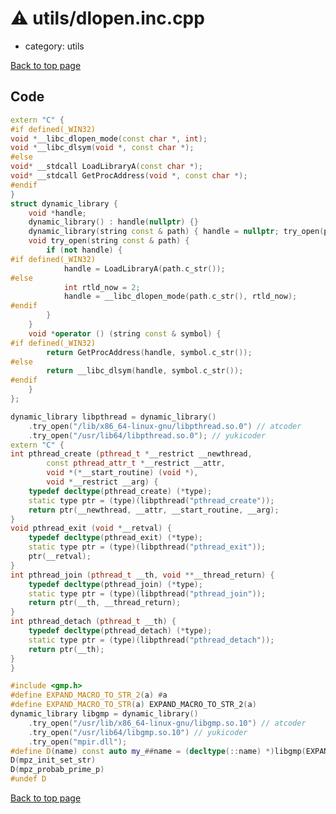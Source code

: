 <!-- mathjax config similar to math.stackexchange -->
<script type="text/javascript" async
  src="https://cdnjs.cloudflare.com/ajax/libs/mathjax/2.7.5/MathJax.js?config=TeX-MML-AM_CHTML">
</script>
<script type="text/x-mathjax-config">
  MathJax.Hub.Config({
    TeX: { equationNumbers: { autoNumber: "AMS" }},
    tex2jax: {
      inlineMath: [ ['$','$'] ],
      processEscapes: true
    },
    "HTML-CSS": { matchFontHeight: false },
    displayAlign: "left",
    displayIndent: "2em"
  });
</script>

<script type="text/javascript" src="https://cdnjs.cloudflare.com/ajax/libs/jquery/3.4.1/jquery.min.js"></script>
<script src="https://cdn.jsdelivr.net/npm/jquery-balloon-js@1.1.2/jquery.balloon.min.js" integrity="sha256-ZEYs9VrgAeNuPvs15E39OsyOJaIkXEEt10fzxJ20+2I=" crossorigin="anonymous"></script>
<script type="text/javascript" src="../../assets/js/copy-button.js"></script>
<link rel="stylesheet" href="../../assets/css/copy-button.css" />


# :warning: utils/dlopen.inc.cpp
* category: utils


[Back to top page](../../index.html)



## Code
```cpp
extern "C" {
#if defined(_WIN32)
void *__libc_dlopen_mode(const char *, int);
void *__libc_dlsym(void *, const char *);
#else
void* __stdcall LoadLibraryA(const char *);
void* __stdcall GetProcAddress(void *, const char *);
#endif
}
struct dynamic_library {
    void *handle;
    dynamic_library() : handle(nullptr) {}
    dynamic_library(string const & path) { handle = nullptr; try_open(path); }
    void try_open(string const & path) {
        if (not handle) {
#if defined(_WIN32)
            handle = LoadLibraryA(path.c_str());
#else
            int rtld_now = 2;
            handle = __libc_dlopen_mode(path.c_str(), rtld_now);
#endif
        }
    }
    void *operator () (string const & symbol) {
#if defined(_WIN32)
        return GetProcAddress(handle, symbol.c_str());
#else
        return __libc_dlsym(handle, symbol.c_str());
#endif
    }
};

dynamic_library libpthread = dynamic_library()
    .try_open("/lib/x86_64-linux-gnu/libpthread.so.0") // atcoder
    .try_open("/usr/lib64/libpthread.so.0"); // yukicoder
extern "C" {
int pthread_create (pthread_t *__restrict __newthread,
        const pthread_attr_t *__restrict __attr,
        void *(*__start_routine) (void *),
        void *__restrict __arg) {
    typedef decltype(pthread_create) (*type);
    static type ptr = (type)(libpthread("pthread_create"));
    return ptr(__newthread, __attr, __start_routine, __arg);
}
void pthread_exit (void *__retval) {
    typedef decltype(pthread_exit) (*type);
    static type ptr = (type)(libpthread("pthread_exit"));
    ptr(__retval);
}
int pthread_join (pthread_t __th, void **__thread_return) {
    typedef decltype(pthread_join) (*type);
    static type ptr = (type)(libpthread("pthread_join"));
    return ptr(__th, __thread_return);
}
int pthread_detach (pthread_t __th) {
    typedef decltype(pthread_detach) (*type);
    static type ptr = (type)(libpthread("pthread_detach"));
    return ptr(__th);
}
}

#include <gmp.h>
#define EXPAND_MACRO_TO_STR_2(a) #a
#define EXPAND_MACRO_TO_STR(a) EXPAND_MACRO_TO_STR_2(a)
dynamic_library libgmp = dynamic_library()
    .try_open("/usr/lib/x86_64-linux-gnu/libgmp.so.10") // atcoder
    .try_open("/usr/lib64/libgmp.so.10") // yukicoder
    .try_open("mpir.dll");
#define D(name) const auto my_##name = (decltype(::name) *)libgmp(EXPAND_MACRO_TO_STR(name))
D(mpz_init_set_str)
D(mpz_probab_prime_p)
#undef D

```

[Back to top page](../../index.html)


